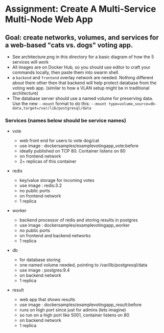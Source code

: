 # Assignment: Create A Multi-Service Multi-Node Web App

## Goal: create networks, volumes, and services for a web-based "cats vs. dogs" voting app.

- See architecture.png in this directory for a basic diagram of how the 5 services will work
- All images are on Docker Hub, so you should use editor to craft your commands locally, then paste them into swarm shell.
- a `backend` and `frontend` overlay network are needed. Nothing different about them other then that backend will help protect database from the voting web app. (similar to how a VLAN setup might be in traditional architecture)
- The database server should use a named volume for preserving data. Use the new `--mount` format to do this: `--mount type=volume,source=db-data,target=/var/lib/postgresql/data`

### Services (names below should be service names)
- vote
    - web front end for users to vote dog/cat
    - use image : dockersamples/examplevotingapp_vote:before
    - ideally published on TCP 80. Container listens on 80
    - on frontend network
    - 2+ replicas of this container

- redis
    - key/value storage for incoming votes
    - use image : redis:3.2
    - no public ports
    - on frontend network
    - 1 replica

- worker
    - backend processor of redis and storing results in postgres
    - use image : dockersamples/examplevotingapp_worker
    - no public ports
    - on frontend and backend networks
    - 1 replica

- db
    - for database storing
    - one named volume needed, pointing to /var/lib/postgresql/data
    - use image : postgres:9.4
    - on backend network
    - 1 replica

- result
    - web app that shows results
    - use image : dockersamples/examplevotingapp_result:before
    - runs on high port since just for admins (lets imagine)
    - so run on a high port like 5001, container listens on 80
    - on backend network
    - 1 replica
